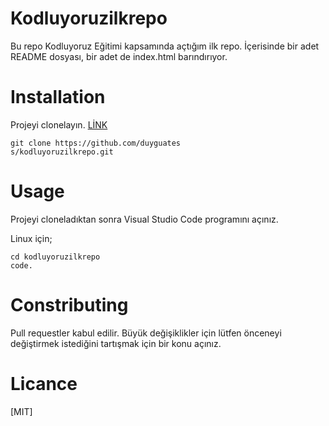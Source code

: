 # Kodluyoruzilkrepo
Bu repo Kodluyoruz Eğitimi kapsamında açtığım ilk repo. İçerisinde bir adet README dosyası, bir adet de index.html barındırıyor.

# Installation
Projeyi clonelayın. [LİNK](https://github.com/duyguatess/kodluyoruzilkrepo.git)
```
git clone https://github.com/duyguates
s/kodluyoruzilkrepo.git
```
# Usage
Projeyi cloneladıktan sonra Visual Studio Code programını açınız.

Linux için;
```
cd kodluyoruzilkrepo 
code.
```
# Constributing
Pull requestler kabul edilir. Büyük değişiklikler için lütfen önceneyi değiştirmek istediğini tartışmak için bir konu açınız.

# Licance
[MIT]

